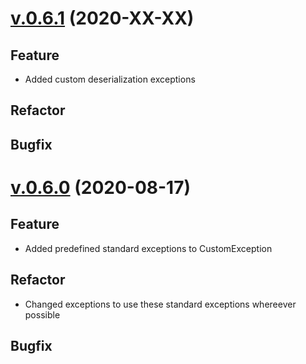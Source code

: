 # [v.0.6.1](https://github.com/upb-uc4/University-Credits-4.0/compare/authentication-v0.6.0...authentication-v0.6.1) (2020-XX-XX)
## Feature
 - Added custom deserialization exceptions 
## Refactor
## Bugfix

# [v.0.6.0](https://github.com/upb-uc4/University-Credits-4.0/compare/v0.5.0...authentication-v0.6.0) (2020-08-17)
## Feature
 - Added predefined standard exceptions to CustomException
## Refactor
 - Changed exceptions to use these standard exceptions whereever possible
## Bugfix
 
